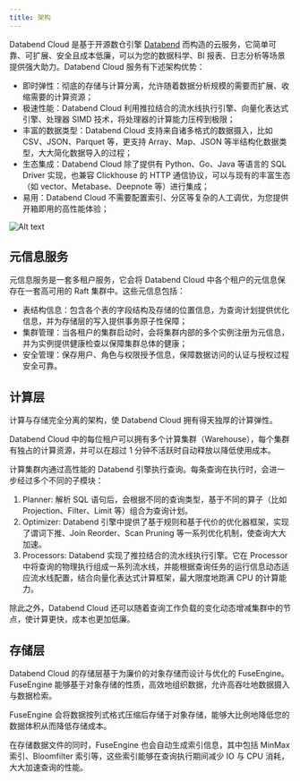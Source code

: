 ```yaml
---
title: 架构
---
```


Databend Cloud 是基于开源数仓引擎 [Databend](https://github.com/datafuselabs/databend) 而构造的云服务，它简单可靠、可扩展、安全且成本低廉，可以为您的数据科学、BI 报表、日志分析等场景提供强大助力。Databend Cloud 服务有下述架构优势：

- 即时弹性：彻底的存储与计算分离，允许随着数据分析规模的需要而扩展、收缩需要的计算资源；
- 极速性能：Databend Cloud 利用推拉结合的流水线执行引擎、向量化表达式引擎、处理器 SIMD 技术，将处理器的计算能力压榨到极限；
- 丰富的数据类型：Databend Cloud 支持来自诸多格式的数据摄入，比如 CSV、JSON、Parquet 等，更支持 Array、Map、JSON 等半结构化数据类型，大大简化数据导入的过程；
- 生态集成：Databend Cloud 除了提供有 Python、Go、Java 等语言的 SQL Driver 实现，也兼容 Clickhouse 的 HTTP 通信协议，可以与现有的丰富生态（如 vector、Metabase、Deepnote 等）进行集成；
- 易用：Databend Cloud 不需要配置索引、分区等复杂的人工调优，为您提供开箱即用的高性能体验；

![Alt text](@site/static/img/documents/getting-started/architecture.png)

## 元信息服务

元信息服务是一套多租户服务，它会将 Databend Cloud 中各个租户的元信息保存在一套高可用的 Raft 集群中。这些元信息包括：

- 表结构信息：包含各个表的字段结构及存储的位置信息，为查询计划提供优化信息，并为存储层的写入提供事务原子性保障；
- 集群管理：当各租户的集群启动时，会将集群内部的多个实例注册为元信息，并为实例提供健康检查以保障集群总体的健康；
- 安全管理：保存用户、角色与权限授予信息，保障数据访问的认证与授权过程安全可靠。

## 计算层

计算与存储完全分离的架构，使 Databend Cloud 拥有得天独厚的计算弹性。

Databend Cloud 中的每位租户可以拥有多个计算集群（Warehouse），每个集群有独占的计算资源，并可以在超过 1 分钟不活跃时自动释放以降低使用成本。

计算集群内通过高性能的 Databend 引擎执行查询。每条查询在执行时，会进一步经过多个不同的子模块：

1. Planner: 解析 SQL 语句后，会根据不同的查询类型，基于不同的算子（比如 Projection、Filter、Limit 等）组合为查询计划。
2. Optimizer: Databend 引擎中提供了基于规则和基于代价的优化器框架，实现了谓词下推、Join Reorder、Scan Pruning 等一系列优化机制，使查询大大加速。
3. Processors: Databend 实现了推拉结合的流水线执行引擎。它在 Processor 中将查询的物理执行组成一系列流水线，并能根据查询任务的运行信息动态适应流水线配置，结合向量化表达式计算框架，最大限度地跑满 CPU 的计算能力。

除此之外，Databend Cloud 还可以随着查询工作负载的变化动态增减集群中的节点，使计算更快，成本也更加低廉。

## 存储层

Databend Cloud 的存储层基于为廉价的对象存储而设计与优化的 FuseEngine。FuseEngine 能够基于对象存储的性质，高效地组织数据，允许高吞吐地数据摄入与数据检索。

FuseEngine 会将数据按列式格式压缩后存储于对象存储，能够大比例地降低您的数据体积从而降低存储成本。

在存储数据文件的同时，FuseEngine 也会自动生成索引信息，其中包括 MinMax 索引、Bloomfilter 索引等，这些索引能够在查询执行期间减少 IO 与 CPU 消耗，大大加速查询的性能。